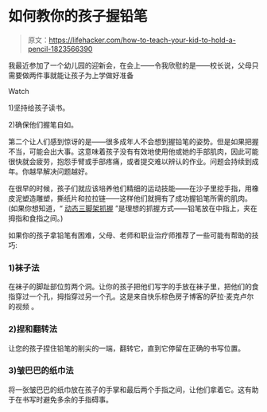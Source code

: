 # 如何教你的孩子握铅笔

> 原文：<https://lifehacker.com/how-to-teach-your-kid-to-hold-a-pencil-1823566390>

我最近参加了一个幼儿园的迎新会，在会上——令我欣慰的是——校长说，父母只需要做两件事就能让孩子为上学做好准备

Watch

1)坚持给孩子读书。

2)确保他们握笔自如。

第二个让人们感到惊讶的是——很多成年人不会想到握铅笔的姿势。但是如果把握不当，可能会出大事。这意味着孩子没有有效地使用他或她的手部肌肉，因此可能很快就会疲劳，抱怨手臂或手部疼痛，或者提交难以辨认的作业。问题会持续到成年。你越早解决问题越好。

在很早的时候，孩子们就应该培养他们精细的运动技能——在沙子里挖手指，用橡皮泥塑造雕塑，撕纸片和拉拉链——这样他们就拥有了成功握铅笔所需的肌肉。(如果你想知道，“ [动态三脚架抓握](https://www.otplan.com/articles/pencil-grasp-patterns.aspx) ”是理想的抓握方式——铅笔放在中指上，夹在拇指和食指之间。)

如果你的孩子拿铅笔有困难，父母、老师和职业治疗师推荐了一些可能有帮助的技巧:

### 1)袜子法

在袜子的脚趾部位剪两个洞。让你的孩子把他们写字的手放在袜子里，把他们的食指穿过一个孔，拇指穿过另一个孔。这是来自快乐棕色房子博客的萨拉·麦克卢尔的视频 。

### 2)捏和翻转法

让您的孩子捏住铅笔的削尖的一端，翻转它，直到它停留在正确的书写位置。

### 3)皱巴巴的纸巾法

将一张皱巴巴的纸巾放在孩子的手掌和最后两个手指之间，让他们拿着它。这有助于在书写时避免多余的手指碍事。